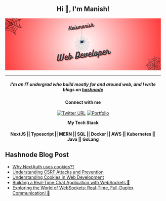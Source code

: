 <h2 align="center"> Hi 👋, I'm Manish!</h1>

![Banner](@Heismanish(2).png)

---

<div align="center">


   <h5>
     I&apos;m an IT undergrad who build mostly for and around web, and I write blogs on <a href="https://heismanish.hashnode.dev/" target="blank">hashnode</a> 
  </h5>
  
  <h4>Connect with me</h4>
  
  [![Twitter URL](https://img.shields.io/twitter/url/https/twitter.com/_heismanish.svg?style=social&label=Follow%20%40_heismanish)](https://twitter.com/_heismanish)
  [![Portfolio](http://img.shields.io/badge/-Portfolio%20Website-ffffff?style=flat&logo=data%3Aimage%2Fpng%3Bbase64%2CiVBORw0KGgoAAAANSUhEUgAAABAAAAAQCAYAAAAf8%2F9hAAAABHNCSVQICAgIfAhkiAAAAAlwSFlzAAAAdgAAAHYBTnsmCAAAABl0RVh0U29mdHdhcmUAd3d3Lmlua3NjYXBlLm9yZ5vuPBoAAAEYSURBVDiNxdHNK4RRFMfxzzMzhVJeirKwIZKVyG4WY22nrCwoG%2FkHbGYzO%2FkfLKysZSHFgmxtKCJkNTLEyEtZTGPx3KnpaWSS8q3bOffcc37ndC7%2FTYRldKKCdMJ%2Bxwbm8QJ57GMOV5jFaRD5iXyEHZzjCb24D7bYhEAugwOsNpHciCiNa7wlHiYTE%2FSggHEM4CTEsynxMmAME8GfRg6D4f6Kh%2BDf1HdKBTsaio4xhAscYhH96K4Ty2IF64hqAo%2FoQitmsIV2tKCMEs7QFk4ae6jWBEpYwzAy%2BAh%2BIYzfh6nQoBUj2BSUsjjCe5jkUrzUIj7rdvAs%2Fuo7bIu%2F%2BzYTOtaohIQkVew2iC9EWEJHg8dmKP%2By7g%2F5Ahl%2FO9wcY8OAAAAAAElFTkSuQmCC&logoColor=white)][website]

[website]: https://portfolio-blue-two-14.vercel.app/

   <p><strong> My Tech Stack </strong></p>
</div>

<h4 align="center" >
   NextJS || Typescript || MERN || SQL || Docker || AWS || Kubernetes || Java || GoLang
</h3>

<!--
#### Extras
![Java](https://img.shields.io/badge/Java-ED8B00?style=for-the-badge&logo=openjdk&logoColor=white)
![Kotlin](https://img.shields.io/badge/Kotlin-0095D5?&style=for-the-badge&logo=kotlin&logoColor=white)
![JavaScript](https://img.shields.io/badge/JavaScript-323330?style=for-the-badge&logo=javascript&logoColor=F7DF1E)
![HTML5](https://img.shields.io/badge/HTML5-E34F26?style=for-the-badge&logo=html5&logoColor=white)
![CSS3](https://img.shields.io/badge/CSS3-1572B6?style=for-the-badge&logo=css3&logoColor=white)
![TypeScript](https://img.shields.io/badge/TypeScript-007ACC?style=for-the-badge&logo=typescript&logoColor=white) 
![MongoDB](https://img.shields.io/badge/MongoDB-4EA94B?style=for-the-badge&logo=mongodb&logoColor=white)
![React](https://img.shields.io/badge/React-20232A?style=for-the-badge&logo=react&logoColor=61DAFB)
![Tailwind CSS](https://img.shields.io/badge/Tailwind_CSS-38B2AC?style=for-the-badge&logo=tailwind-css&logoColor=white)
![Bootstrap](https://img.shields.io/badge/Bootstrap-563D7C?style=for-the-badge&logo=bootstrap&logoColor=white)
![Nodejs](https://img.shields.io/badge/Node.js-43853D?style=for-the-badge&logo=node.js&logoColor=white)
![ExpressJS](https://img.shields.io/badge/Express.js-404D59?style=for-the-badge)
![Git](https://img.shields.io/badge/-GIT-black?style=flat-square&logo=git)
![Linux](https://img.shields.io/badge/-LINUX-black?style=flat-square&logo=linux)
![Vercel](https://img.shields.io/badge/VERCEL%20-%23000000.svg?logo=vercel&logoColor=white)
![Markdown](https://img.shields.io/badge/Markdown-000000?style=for-the-badge&logo=markdown&logoColor=white)
![Firebase](https://img.shields.io/badge/-FIREBASE-black?style=for-the-badge&logo=firebase)
![MongoDB](https://img.shields.io/badge/MongoDB-4EA94B?style=for-the-badge&logo=mongodb&logoColor=white)
![Tailwind CSS](https://img.shields.io/badge/Tailwind_CSS-38B2AC?style=for-the-badge&logo=tailwind-css&logoColor=white)
![Linux](https://img.shields.io/badge/-LINUX-black?style=for-the-badge&logo=linux)
![PrismaDB](https://img.shields.io/badge/-Prisma-black?style=for-the-badge&logo=prisma)
<p>&nbsp;</p>
-->

## Hashnode Blog Post
<!-- HASHNODE:START -->
- [Why NextAuth uses cookies??](https://heismanish.hashnode.dev/why-nextauth-uses-cookies)
- [Understanding CSRF Attacks and Prevention](https://heismanish.hashnode.dev/understanding-csrf-attacks-and-prevention)
- [Understanding Cookies in Web Development](https://heismanish.hashnode.dev/understanding-cookies-in-web-development)
- [Building a Real-Time Chat Application with WebSockets 🚀](https://heismanish.hashnode.dev/building-a-real-time-chat-application-with-websockets)
- [Exploring the World of WebSockets: Real-Time, Full-Duplex Communication! 🚀](https://heismanish.hashnode.dev/exploring-the-world-of-websockets-real-time-full-duplex-communication)
<!-- HASHNODE:END -->


